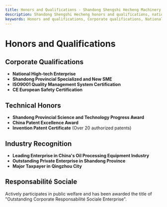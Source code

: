 ```yaml
---
title: Honors and Qualifications - Shandong Shengshi Hecheng Machinery Co., Ltd.
description: Shandong Shengshi Hecheng honors and qualifications, national high-tech enterprise, Shandong provincial specialized and new SME, ISO9001 quality management system certification, CE European safety certification, technical honors and social responsibility.
keywords: Honors and qualifications, Corporate qualifications, National high-tech enterprise, Shandong provincial specialized and new SME, ISO9001 certification, CE certification, Technical honors, Patent certificate, Industry recognition, Social responsibility, Shandong Shengshi Hecheng honors
---
```


# Honors and Qualifications

## Corporate Qualifications

- **National High-tech Enterprise**
- **Shandong Provincial Specialized and New SME**
- **ISO9001 Quality Management System Certification**
- **CE European Safety Certification**

## Technical Honors

- **Shandong Provincial Science and Technology Progress Award**
- **China Patent Excellence Award**
- **Invention Patent Certificate** (Over 20 authorized patents)

## Industry Recognition

- **Leading Enterprise in China's Oil Processing Equipment Industry**
- **Outstanding Private Enterprise in Shandong Province**
- **Major Taxpayer in Qingzhou City**

## Responsabilité Sociale

Actively participates in public welfare and has been awarded the title of "Outstanding Corporate Responsabilité Sociale Enterprise".